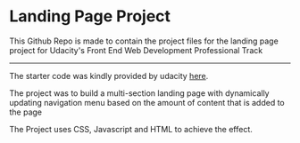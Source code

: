 # Landing Page Project

This Github Repo is made to contain the project files for the landing page project for Udacity's Front End Web Development Professional Track

___

The starter code was kindly provided by udacity [here](https://github.com/udacity/fend/tree/refresh-2019/).

The project was to build a multi-section landing page with dynamically updating navigation menu based on the amount of content that is added to the page

The Project uses CSS, Javascript and HTML to achieve the effect.
